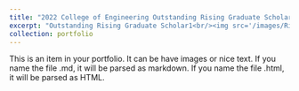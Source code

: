 ```yaml
---
title: "2022 College of Engineering Outstanding Rising Graduate Scholar"
excerpt: "Outstanding Rising Graduate Scholar1<br/><img src='/images/Rising Scholar.pdf'>"
collection: portfolio
---
```


This is an item in your portfolio. It can be have images or nice text. If you name the file .md, it will be parsed as markdown. If you name the file .html, it will be parsed as HTML. 
